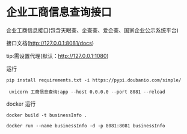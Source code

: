 # 企业工商信息查询接口

企业工商信息接口(包含天眼查、企查查、爱企查、国家企业公示系统平台)

接口文档(http://127.0.0.1:8081/docs)

tip:需设置代理(默认：http://127.0.0.1:1080)

运行  
  
`pip install requirements.txt -i https://pypi.doubanio.com/simple/`
  
` uvicorn 工商信息查询:app --host 0.0.0.0 --port 8081 --reload` 

docker 运行  
  
 `docker build -t businessInfo . `  
   
 `docker run --name businessInfo -d -p 8081:8081 businessInfo`
